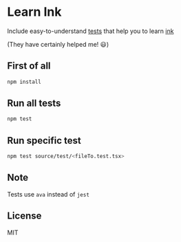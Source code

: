# Learn Ink

Include easy-to-understand [tests](source/test/) that help you to learn [ink](https://github.com/vadimdemedes/ink)

(They have certainly helped me! 😃)

## First of all

```bash
npm install
```

## Run all tests

```bash
npm test
```

## Run specific test

```bash
npm test source/test/<fileTo.test.tsx>
```

## Note

Tests use `ava` instead of `jest`

## License

MIT
